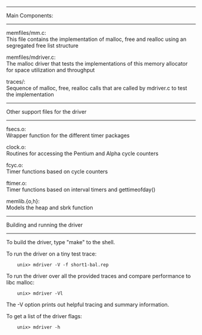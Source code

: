 ***********
Main Components:
***********

memfiles/mm.c:  
        This file contains the implementation of malloc, free and realloc
        using an segregated free list structure

memfiles/mdriver.c:  
        The malloc driver that tests the implementations of 
        this memory allocator for space utilization and throughput

traces/:  
        Sequence of malloc, free, realloc calls that are called by 
        mdriver.c to test the implementation

**********************************
Other support files for the driver
**********************************

fsecs.o:  
Wrapper function for the different timer packages  

clock.o:  
Routines for accessing the Pentium and Alpha cycle counters  

fcyc.o:  
Timer functions based on cycle counters  

ftimer.o:  
Timer functions based on interval timers and gettimeofday()  

memlib.{o,h}:  
Models the heap and sbrk function  

*******************************
Building and running the driver
*******************************
To build the driver, type "make" to the shell.

To run the driver on a tiny test trace:

        unix> mdriver -V -f short1-bal.rep
        
To run the driver over all the provided traces and compare performance to libc malloc:

        unix> mdriver -Vl

The -V option prints out helpful tracing and summary information.

To get a list of the driver flags:

        unix> mdriver -h
